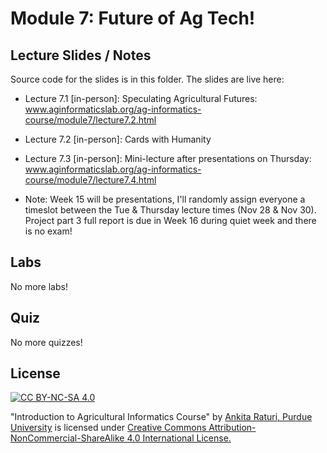 # Module 7: Future of Ag Tech!

## Lecture Slides / Notes

Source code for the slides is in this folder. The slides are live here:

- Lecture 7.1 [in-person]: Speculating Agricultural Futures: www.aginformaticslab.org/ag-informatics-course/module7/lecture7.2.html
- Lecture 7.2 [in-person]: Cards with Humanity
- Lecture 7.3 [in-person]: Mini-lecture after presentations on Thursday: www.aginformaticslab.org/ag-informatics-course/module7/lecture7.4.html

- Note: Week 15 will be presentations, I'll randomly assign everyone a timeslot between the Tue & Thursday lecture times (Nov 28 & Nov 30). Project part 3 full report is due in Week 16 during quiet week and there is no exam!

## Labs

No more labs!

## Quiz

No more quizzes!

## License
[![CC BY-NC-SA 4.0][cc-by-nc-sa-shield]][cc-by-nc-sa]

<!-- This work is licensed under a
[Creative Commons Attribution-NonCommercial-ShareAlike 4.0 International License][cc-by-nc-sa].

[![CC BY-NC-SA 4.0][cc-by-nc-sa-image]][cc-by-nc-sa] -->

[cc-by-nc-sa]: http://creativecommons.org/licenses/by-nc-sa/4.0/
[cc-by-nc-sa-image]: https://licensebuttons.net/l/by-nc-sa/4.0/88x31.png
[cc-by-nc-sa-shield]: https://img.shields.io/badge/License-CC%20BY--NC--SA%204.0-lightgrey.svg

  "Introduction to Agricultural Informatics Course" by [Ankita Raturi, Purdue University](https://github.com/ag-informatics/ag-informatics-course) is licensed under [Creative Commons Attribution-NonCommercial-ShareAlike 4.0 International License.](http://creativecommons.org/licenses/by-nc-sa/4.0/)

